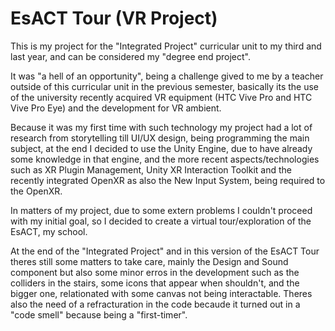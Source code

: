 # EsACT Tour (VR Project)

This is my project for the "Integrated Project" curricular unit to my third and last year, and can be considered my "degree end project".

It was "a hell of an opportunity", being a challenge gived to me by a teacher outside of this curricular unit in the previous semester, basically its the use of the university recently acquired VR equipment (HTC Vive Pro and HTC Vive Pro Eye) and the development for VR ambient.

Because it was my first time with such technology my project had a lot of research from storytelling till UI/UX design, being programming the main subject, at the end I decided to use the Unity Engine, due to have already some knowledge in that engine, and the more recent aspects/technologies such as XR Plugin Management, Unity XR Interaction Toolkit and the recently integrated OpenXR as also the New Input System, being required to the OpenXR.

In matters of my project, due to some extern problems I couldn't proceed with my initial goal, so I decided to create a virtual tour/exploration of the EsACT, my school.

At the end of the "Integrated Project" and in this version of the EsACT Tour theres still some matters to take care, mainly the Design and Sound component but also some minor erros in the development such as the colliders in the stairs, some icons that appear when shouldn't, and the bigger one, relationated with some canvas not being interactable. Theres also the need of a refracturation in the code becaude it turned out in a "code smell" because being a "first-timer".
